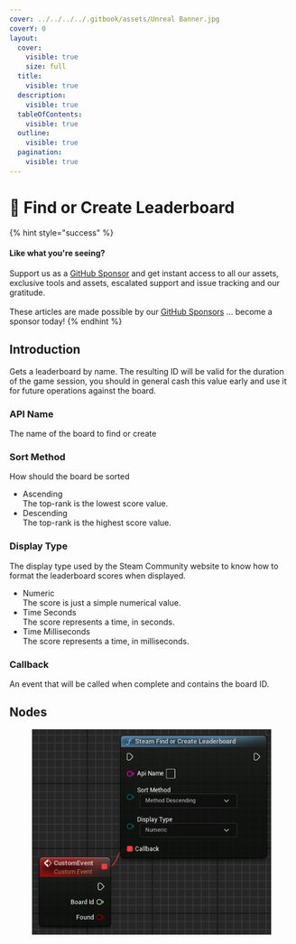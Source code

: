 ```yaml
---
cover: ../../../../.gitbook/assets/Unreal Banner.jpg
coverY: 0
layout:
  cover:
    visible: true
    size: full
  title:
    visible: true
  description:
    visible: true
  tableOfContents:
    visible: true
  outline:
    visible: true
  pagination:
    visible: true
---
```


# 🔵 Find or Create Leaderboard

{% hint style="success" %}
#### Like what you're seeing?

Support us as a [GitHub Sponsor](../../../../become-a-sponsor/) and get instant access to all our assets, exclusive tools and assets, escalated support and issue tracking and our gratitude.\
\
These articles are made possible by our [GitHub Sponsors](../../../../become-a-sponsor/) ... become a sponsor today!
{% endhint %}

## Introduction

Gets a leaderboard by name. The resulting ID will be valid for the duration of the game session, you should in general cash this value early and use it for future operations against the board.

### API Name

The name of the board to find or create

### Sort Method

How should the board be sorted

* Ascending\
  The top-rank is the lowest score value.
* Descending\
  The top-rank is the highest score value.

### Display Type

The display type used by the Steam Community website to know how to format the leaderboard scores when displayed.

* Numeric\
  The score is just a simple numerical value.
* Time Seconds\
  The score represents a time, in seconds.
* Time Milliseconds\
  The score represents a time, in milliseconds.

### Callback

An event that will be called when complete and contains the board ID.

## Nodes

<figure><img src="../../../../.gitbook/assets/image (8) (1) (1) (1) (1).png" alt=""><figcaption></figcaption></figure>
